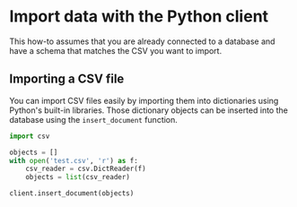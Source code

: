 # Import data with the Python client

This how-to assumes that you are already connected to a database and have a schema that matches the CSV you want to import.

## Importing a CSV file

You can import CSV files easily by importing them into dictionaries using Python's built-in libraries.
Those dictionary objects can be inserted into the database using the `insert_document` function.

```python
import csv

objects = []
with open('test.csv', 'r') as f:
    csv_reader = csv.DictReader(f)
    objects = list(csv_reader)

client.insert_document(objects)
```

